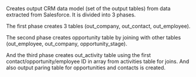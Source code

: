 Creates output CRM data model (set of the output tables) from data extracted from Salesforce.
It is divided into 3 phases. 

The first phase creates 3 tables (out_company, out_contact, out_employee). 

The second phase creates  opportunity table by joining with other tables (out_employee, out_company, opportunity_stage). 

And the third phase creates out_activity table using the first contact/opportunity/employee ID in array from activities table for joins. And also output paring table for opportunities and contacts is created.
